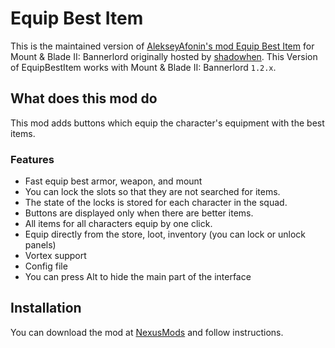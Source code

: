 # Equip Best Item

This is the maintained version of [AlekseyAfonin's mod Equip Best Item](https://github.com/AlekseyAfonin/EquipBestItem) for Mount & Blade II: Bannerlord originally hosted by [shadowhen](https://github.com/shadowhen/EquipBestItem). This Version of EquipBestItem works with Mount & Blade II: Bannerlord `1.2.x`. 

## What does this mod do

This mod adds buttons which equip the character's equipment with the best items.

### Features

* Fast equip best armor, weapon, and mount
* You can lock the slots so that they are not searched for items.
* The state of the locks is stored for each character in the squad.
* Buttons are displayed only when there are better items.
* All items for all characters equip by one click.
* Equip directly from the store, loot, inventory (you can lock or unlock panels)
* Vortex support
* Config file
* You can press Alt to hide the main part of the interface

## Installation

You can download the mod at [NexusMods](https://www.nexusmods.com/mountandblade2bannerlord/mods/5843)
and follow instructions.


